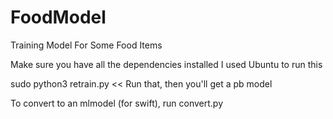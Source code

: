 # FoodModel
Training Model For Some Food Items

Make sure you have all the dependencies installed
I used Ubuntu to run this

sudo python3 retrain.py << Run that, then you'll get a pb model

To convert to an mlmodel (for swift), run convert.py
